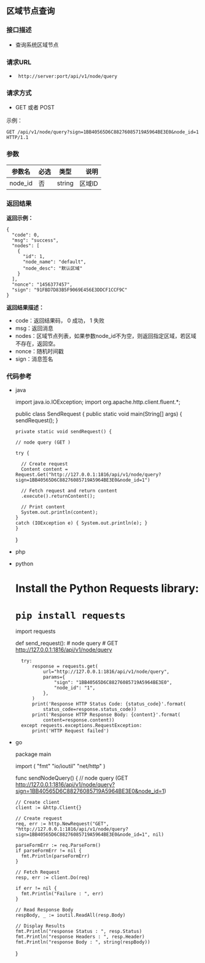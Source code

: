 ## 区域节点查询


### 接口描述

- 查询系统区域节点

### 请求URL

- ` http://server:port/api/v1/node/query `
      
### 请求方式

- GET 或者 POST  

示例：

    GET /api/v1/node/query?sign=1BB40565D6C88276085719A5964BE3E0&node_id=1 HTTP/1.1

### 参数

| 参数名 | 必选 | 类型 | 说明 |
|---|:---|:---:|---:|
| node_id | 否 | string |区域ID |

### 返回结果

**返回示例：**

    {
      "code": 0,
      "msg": "success",
      "nodes": [
        {
          "id": 1,
          "node_name": "default",
          "node_desc": "默认区域"
        }
      ],
      "nonce": "1456377457",
      "sign": "91FBD7D83B5F9069E456E3DDCF1CCF9C"
    }

**返回结果描述：**

- code：返回结果码， 0 成功， 1 失败
- msg：返回消息
- nodes：区域节点列表，如果参数node_id不为空，则返回指定区域，若区域不存在，返回空。
- nonce：随机时间戳
- sign：消息签名


### 代码参考

- java

    import java.io.IOException;
    import org.apache.http.client.fluent.*;

    public class SendRequest
    {
      public static void main(String[] args) {
      sendRequest();
      }
      
      private static void sendRequest() {
      
      // node query (GET )
      
      try {
        
        // Create request
        Content content = Request.Get("http://127.0.0.1:1816/api/v1/node/query?sign=1BB40565D6C88276085719A5964BE3E0&node_id=1")
        
        // Fetch request and return content
        .execute().returnContent();
        
        // Print content
        System.out.println(content);
      }
      catch (IOException e) { System.out.println(e); }
      }
    }

- php

    <?php

    // Get cURL resource
    $ch = curl_init();

    // Set url
    curl_setopt($ch, CURLOPT_URL, 'http://127.0.0.1:1816/api/v1/node/query?sign=1BB40565D6C88276085719A5964BE3E0&node_id=1');

    // Set method
    curl_setopt($ch, CURLOPT_CUSTOMREQUEST, 'GET');

    // Set options
    curl_setopt($ch, CURLOPT_RETURNTRANSFER, 1);



    // Send the request & save response to $resp
    $resp = curl_exec($ch);

    if(!$resp) {
      die('Error: "' . curl_error($ch) . '" - Code: ' . curl_errno($ch));
    } else {
      echo "Response HTTP Status Code : " . curl_getinfo($ch, CURLINFO_HTTP_CODE);
      echo "\nResponse HTTP Body : " . $resp;
    }

    // Close request to clear up some resources
    curl_close($ch);


- python

    # Install the Python Requests library:
    # `pip install requests`

    import requests


    def send_request():
        # node query
        # GET http://127.0.0.1:1816/api/v1/node/query

        try:
            response = requests.get(
                url="http://127.0.0.1:1816/api/v1/node/query",
                params={
                    "sign": "1BB40565D6C88276085719A5964BE3E0",
                    "node_id": "1",
                },
            )
            print('Response HTTP Status Code: {status_code}'.format(
                status_code=response.status_code))
            print('Response HTTP Response Body: {content}'.format(
                content=response.content))
        except requests.exceptions.RequestException:
            print('HTTP Request failed')

- go

    package main

    import (
      "fmt"
      "io/ioutil"
      "net/http"
    )

    func sendNodeQuery() {
      // node query (GET http://127.0.0.1:1816/api/v1/node/query?sign=1BB40565D6C88276085719A5964BE3E0&node_id=1)

      // Create client
      client := &http.Client{}

      // Create request
      req, err := http.NewRequest("GET", "http://127.0.0.1:1816/api/v1/node/query?sign=1BB40565D6C88276085719A5964BE3E0&node_id=1", nil)

      parseFormErr := req.ParseForm()
      if parseFormErr != nil {
        fmt.Println(parseFormErr)    
      }

      // Fetch Request
      resp, err := client.Do(req)
      
      if err != nil {
        fmt.Println("Failure : ", err)
      }

      // Read Response Body
      respBody, _ := ioutil.ReadAll(resp.Body)

      // Display Results
      fmt.Println("response Status : ", resp.Status)
      fmt.Println("response Headers : ", resp.Header)
      fmt.Println("response Body : ", string(respBody))
    }


